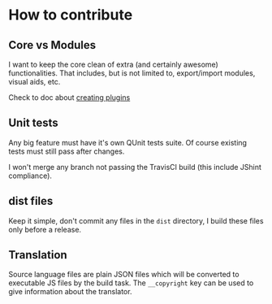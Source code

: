 # How to contribute

## Core vs Modules
I want to keep the core clean of extra (and certainly awesome) functionalities. That includes, but is not limited to, export/import modules, visual aids, etc.

Check to doc about [creating plugins](http://mistic100.github.io/jQuery-QueryBuilder/dev-plugins.html)

## Unit tests
Any big feature must have it's own QUnit tests suite. Of course existing tests must still pass after changes.

I won't merge any branch not passing the TravisCI build (this include JShint compliance).

## dist files
Keep it simple, don't commit any files in the `dist` directory, I build these files only before a release.

## Translation
Source language files are plain JSON files which will be converted to executable JS files by the build task. The `__copyright` key can be used to give information about the translator.
